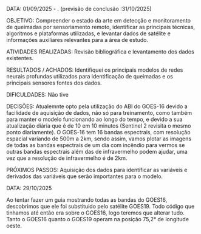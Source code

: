 DATA: 01/09/2025 - . (previsão de conclusão :31/10/2025)

OBJETIVO:  Compreender o estado da arte em detecção e monitoramento de queimadas por sensoriamento remoto, identificar as principais técnicas, algoritmos e plataformas utilizadas, e levantar dados de satélite e informações auxiliares relevantes para a área de estudo.

ATIVIDADES REALIZADAS: Revisão bibliográfica e levantamento dos dados existentes.

RESULTADOS / ACHADOS: Identifiquei os principais modelos de redes neurais profundas utilizados para identificação de queimadas e os principais sensores fontes dos dados.

DIFICULDADES: Não tive

DECISÕES: Atualemnte opto pela utilização do ABI do GOES-16 devido a facilidade de aquisição de dados, não só para treinamento, como também para manter o modelo funcionando ao longo do tempo, e devido a sua atualização diária que é de 10 em 10 minutos (Sentinel 2 revisita o mesmo ponto diariamente). O GOES-16 tem 16 bandas espectrais, com resolução espacial variando de 500m a 2km, sendo assim, vamos plotar as imagens de todas as bandas espectrais de um dia com incêndio para vermos se outras bandas espectrais além das de infravermelho podem ajudar, uma vez que a resolução de infravermelho é de 2km. 

PRÓXIMOS PASSOS: Aquisição dos dados para identificar as variáveis e derivados das variáveis que serão importantes para o modelo.

DATA: 29/10/2025

Ao tentar fazer um guia mostrando todas as bandas do GOES16, descobrimos que ele foi substituido pelo satélite GOES19. Todo código que tinhamos até então era sobre o GOES16, logo teremos que alterar tudo. Tanto o GOES16 quanto o GOES19 operam na posição 75,2° de longitude oeste.
